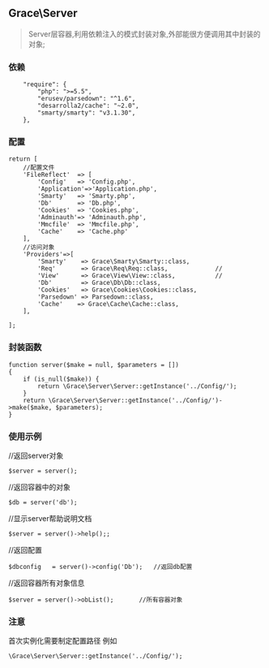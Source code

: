 ## Grace\Server
> Server层容器,利用依赖注入的模式封装对象,外部能很方便调用其中封装的对象;

### 依赖

```
    "require": {
        "php": ">=5.5",
        "erusev/parsedown": "^1.6",
        "desarrolla2/cache": "~2.0",
        "smarty/smarty": "v3.1.30",
    },
```


### 配置

```
return [
    //配置文件
    'FileReflect'  => [
        'Config'   => 'Config.php',
        'Application'=>'Application.php',
        'Smarty'   => 'Smarty.php',
        'Db'       => 'Db.php',
        'Cookies'  => 'Cookies.php',
        'Adminauth'=> 'Adminauth.php',
        'Mmcfile'  => 'Mmcfile.php',
        'Cache'    => 'Cache.php'
    ],
    //访问对象
    'Providers'=>[
        'Smarty'    => Grace\Smarty\Smarty::class,
        'Req'       => Grace\Req\Req::class,             //
        'View'      => Grace\View\View::class,           //
        'Db'        => Grace\Db\Db::class,
        'Cookies'   => Grace\Cookies\Cookies::class,
        'Parsedown' => Parsedown::class,
        'Cache'    => Grace\Cache\Cache::class,
    ],

];
```


### 封装函数
```
function server($make = null, $parameters = [])
{
    if (is_null($make)) {
        return \Grace\Server\Server::getInstance('../Config/');
    }
    return \Grace\Server\Server::getInstance('../Config/')->make($make, $parameters);
}
```


### 使用示例


//返回server对象

    $server = server();


//返回容器中的对象

    $db = server('db');


//显示server帮助说明文档

    $server = server()->help();;

//返回配置

    $dbconfig   = server()->config('Db');   //返回db配置

//返回容器所有对象信息

    $server = server()->obList();       //所有容器对象


### 注意

首次实例化需要制定配置路径 例如

    \Grace\Server\Server::getInstance('../Config/');


